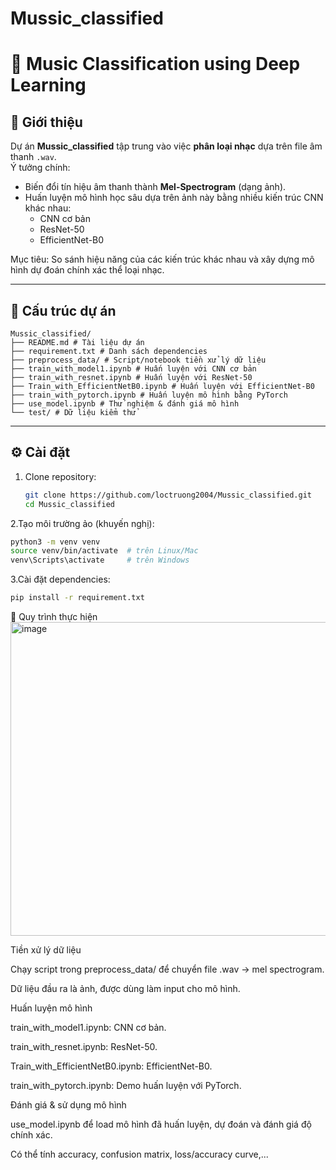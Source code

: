 # Mussic_classified
# 🎵 Music Classification using Deep Learning

## 📌 Giới thiệu

Dự án **Mussic_classified** tập trung vào việc **phân loại nhạc** dựa trên file âm thanh `.wav`.  
Ý tưởng chính:
- Biến đổi tín hiệu âm thanh thành **Mel-Spectrogram** (dạng ảnh).
- Huấn luyện mô hình học sâu dựa trên ảnh này bằng nhiều kiến trúc CNN khác nhau:  
  - CNN cơ bản  
  - ResNet-50  
  - EfficientNet-B0  

Mục tiêu: So sánh hiệu năng của các kiến trúc khác nhau và xây dựng mô hình dự đoán chính xác thể loại nhạc.

---

## 📂 Cấu trúc dự án
```
Mussic_classified/
├── README.md # Tài liệu dự án
├── requirement.txt # Danh sách dependencies
├── preprocess_data/ # Script/notebook tiền xử lý dữ liệu
├── train_with_model1.ipynb # Huấn luyện với CNN cơ bản
├── train_with_resnet.ipynb # Huấn luyện với ResNet-50
├── Train_with_EfficientNetB0.ipynb # Huấn luyện với EfficientNet-B0
├── train_with_pytorch.ipynb # Huấn luyện mô hình bằng PyTorch
├── use_model.ipynb # Thử nghiệm & đánh giá mô hình
└── test/ # Dữ liệu kiểm thử
```
---

## ⚙️ Cài đặt

1. Clone repository:
   ```bash
   git clone https://github.com/loctruong2004/Mussic_classified.git
   cd Mussic_classified
   ```
2.Tạo môi trường ảo (khuyến nghị):
  ```bash
  python3 -m venv venv
  source venv/bin/activate  # trên Linux/Mac
  venv\Scripts\activate     # trên Windows
   ```
3.Cài đặt dependencies:
  ```bash
  pip install -r requirement.txt
  ```
🚀 Quy trình thực hiện
<img width="827" height="502" alt="image" src="https://github.com/user-attachments/assets/627b7f26-2bfa-4f89-b8fe-46a25f2cb979" />

Tiền xử lý dữ liệu

Chạy script trong preprocess_data/ để chuyển file .wav → mel spectrogram.

Dữ liệu đầu ra là ảnh, được dùng làm input cho mô hình.

Huấn luyện mô hình

train_with_model1.ipynb: CNN cơ bản.

train_with_resnet.ipynb: ResNet-50.

Train_with_EfficientNetB0.ipynb: EfficientNet-B0.

train_with_pytorch.ipynb: Demo huấn luyện với PyTorch.

Đánh giá & sử dụng mô hình

use_model.ipynb để load mô hình đã huấn luyện, dự đoán và đánh giá độ chính xác.

Có thể tính accuracy, confusion matrix, loss/accuracy curve,...


